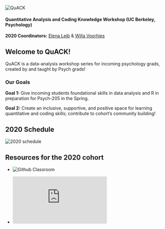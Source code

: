 
![QuACK](https://github.com/UCB-Psychology-QuACK/UCB-Psych-QuACK.github.io/blob/master/logo.png)

#### Quantitative Analysis and Coding Knowledge Workshop (UC Berkeley, Psychology)
 

**2020 Coordinators:** [Elena Leib](https://bungelab.berkeley.edu/graduate-students/) & [Willa Voorhies](https://cnl.berkeley.edu/people/willa-voorhies/)


## Welcome to QuACK! 
QuACK is a data-analysis workshop series for incoming psychology grads, created by and taught by Psych grads!


### Our Goals
  **Goal 1:** Give incoming students foundational skills in data analysis and R in preparation for Psych-205 in the Spring.
  
  
  **Goal 2:** Create an inclusive, supportive, and positive space for learning quantitative and coding skills; contribute to cohort’s community building!
   




  
## 2020 Schedule
![2020 schedule](https://github.com/UCB-Psychology-QuACK/UCB-Psych-QuACK.github.io/blob/master/Schedule_2020.png)


  ## Resources for the 2020 cohort
 
 * ![Github Classroom](https://classroom.github.com/a/j87Cevx5)
 
 * ![Info session powerpoint](https://github.com/UCB-Psychology-QuACK/UCB-Psych-QuACK.github.io/blob/master/QuACK_info_session.pdf)
 
 

